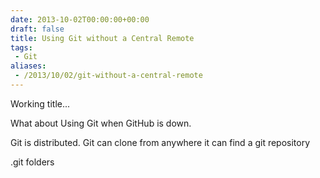 ```yaml
---
date: 2013-10-02T00:00:00+00:00
draft: false
title: Using Git without a Central Remote
tags:
 - Git
aliases:
 - /2013/10/02/git-without-a-central-remote
---
```

Working title...

What about Using Git when GitHub is down.

Git is distributed.
Git can clone from anywhere it can find a git repository

.git folders
